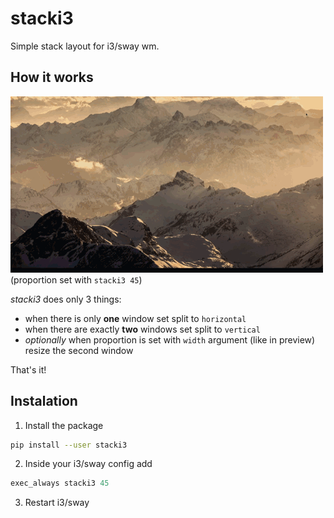 # stacki3

Simple stack layout for i3/sway wm.

## How it works

![Preview](./preview.gif)
(proportion set with `stacki3 45`)

_stacki3_ does only 3 things:

- when there is only **one** window set split to `horizontal`
- when there are exactly **two** windows set split to `vertical`
- _optionally_ when proportion is set with `width` argument (like in preview) resize the second window

That's it!

## Instalation

1. Install the package

```bash
pip install --user stacki3
```

2. Inside your i3/sway config add

```i3
exec_always stacki3 45
```

3. Restart i3/sway
